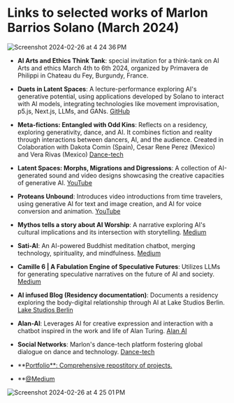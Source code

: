 # Links to selected works of Marlon Barrios Solano (March 2024)

![Screenshot 2024-02-26 at 4 24 36 PM](https://github.com/marlonbarrios/selection-of-works/assets/90220317/cb0db104-0cb0-4b30-b303-24cdfe8437d5)

- **AI Arts and Ethics Think Tank**: special invitation for a think-tank on AI Arts and ethics March 4th to 6th 2024, organized by Primavera de Philippi in Chateau du Fey, Burgundy, France.
  
- **Duets in Latent Spaces**: A lecture-performance exploring AI's generative potential, using applications developed by Solano to interact with AI models, integrating technologies like movement improvisation, p5.js, Next.js, LLMs, and GANs. [GitHub](https://github.com/marlonbarrios/duets-in-latent-space)

- **Meta-fictions: Entangled with Odd Kins**: Reflects on a residency, exploring generativity, dance, and AI. It combines fiction and reality through interactions between dancers, AI, and the audience. Created in Colaboration with Dakota Comin (Spain), Cesar Rene Perez (Mexico) and  Vera Rivas (Mexico) [Dance-tech](https://dance-tech.net/profiles/blogs/meta-fictions-entangled-with-odd-kins)

- **Latent Spaces: Morphs, Migrations and Digressions**: A collection of AI-generated sound and video designs showcasing the creative capacities of generative AI. [YouTube](https://www.youtube.com/playlist?list=PLC2ijZ2U-avigrHibNpeudp2hd4hrAWrS)

- **Proteans Unbound**: Introduces video introductions from time travelers, using generative AI for text and image creation, and AI for voice conversion and animation. [YouTube](https://www.youtube.com/playlist?list=PLC2ijZ2U-avgaSxiCO-ZA8wuiLFVsN4ez)

- **Mythos tells a story about AI Worship**: A narrative exploring AI's cultural implications and its intersection with storytelling. [Medium](https://medium.com/@marlon_21867/mythos-tells-a-story-about-ai-worship-3165e4ec0617)

- **Sati-AI**: An AI-powered Buddhist meditation chatbot, merging technology, spirituality, and mindfulness. [Medium](https://sati-ai.app/)

- **Camille 6 | A Fabulation Engine of Speculative Futures**: Utilizes LLMs for generating speculative narratives on the future of AI and society. [Medium](https://medium.com/@marlon_21867/camile-6-a-fabulation-engine-of-speculative-futures-7d6ed8b3eb19)

- **AI infused Blog (Residency documentation)**: Documents a residency exploring the body-digital relationship through AI at Lake Studios Berlin. [Lake Studios Berlin](https://lakestudiosberlin.com/event/body-digital-no-3/)

- **Alan-AI**: Leverages AI for creative expression and interaction with a chatbot inspired in the work and life of Alan Turing. [Alan AI](https://www.alan-ai.app/)

- **Social Networks**: Marlon's dance-tech platform fostering global dialogue on dance and technology. [Dance-tech](https://dance-tech.net/)

- **[Portfolio**: Comprehensive repostitory of projects.](https://marlonbarrios.github.io/)

- **[@Medium](https://medium.com/@marlon_21867)

![Screenshot 2024-02-26 at 4 25 01 PM](https://github.com/marlonbarrios/selection-of-works/assets/90220317/3b782e34-ceae-4a10-8278-4bceb5683dca)
